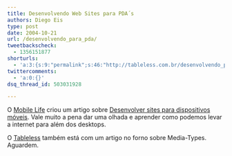 ```yaml
---
title: Desenvolvendo Web Sites para PDA´s
authors: Diego Eis
type: post
date: 2004-10-21
url: /desenvolvendo_para_pda/
tweetbackscheck:
  - 1356151877
shorturls:
  - 'a:3:{s:9:"permalink";s:46:"http://tableless.com.br/desenvolvendo_para_pda";s:7:"tinyurl";s:26:"http://tinyurl.com/3r5zypu";s:4:"isgd";s:19:"http://is.gd/iqdZpE";}'
twittercomments:
  - 'a:0:{}'
dsq_thread_id: 503031928

---
```

O [Mobile Life][1] criou um artigo sobre [Desenvolver sites para dispositivos móveis][2]. Vale muito a pena dar uma olhada e aprender como podemos levar a internet para além dos desktops.
              
O [Tableless][3] também está com um artigo no forno sobre Media-Types. Aguardem.

 [1]: http://www.mobilelife.com.br/
 [2]: http://www.mobilelife.com.br/artigos/web_pda.asp
 [3]: http://tableless.com.br/